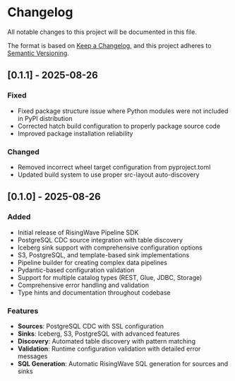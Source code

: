 # Changelog

All notable changes to this project will be documented in this file.

The format is based on [Keep a Changelog](https://keepachangelog.com/en/1.0.0/),
and this project adheres to [Semantic Versioning](https://semver.org/spec/v2.0.0.html).

## [0.1.1] - 2025-08-26

### Fixed
- Fixed package structure issue where Python modules were not included in PyPI distribution
- Corrected hatch build configuration to properly package source code
- Improved package installation reliability

### Changed
- Removed incorrect wheel target configuration from pyproject.toml
- Updated build system to use proper src-layout auto-discovery

## [0.1.0] - 2025-08-26

### Added
- Initial release of RisingWave Pipeline SDK
- PostgreSQL CDC source integration with table discovery
- Iceberg sink support with comprehensive configuration options
- S3, PostgreSQL, and template-based sink implementations
- Pipeline builder for creating complex data pipelines
- Pydantic-based configuration validation
- Support for multiple catalog types (REST, Glue, JDBC, Storage)
- Comprehensive error handling and validation
- Type hints and documentation throughout codebase

### Features
- **Sources**: PostgreSQL CDC with SSL configuration
- **Sinks**: Iceberg, S3, PostgreSQL with advanced features
- **Discovery**: Automated table discovery with pattern matching
- **Validation**: Runtime configuration validation with detailed error messages
- **SQL Generation**: Automatic RisingWave SQL generation for sources and sinks
